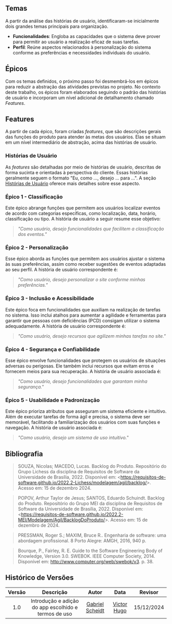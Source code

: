 ## Temas

A partir da análise das histórias de usuário, identificaram-se inicialmente dois grandes temas principais para organização.

- **Funcionalidades**: Engloba as capacidades que o sistema deve prover para permitir ao usuário a realização eficaz de suas tarefas.
- **Perfil**: Reúne aspectos relacionados à personalização do sistema conforme as preferências e necessidades individuais do usuário.

## Épicos

Com os temas definidos, o próximo passo foi desmembrá-los em épicos para reduzir a abstração das atividades previstas no projeto. No contexto deste trabalho, os épicos foram elaborados seguindo o padrão das histórias de usuário e incorporam um nível adicional de detalhamento chamado _Features_.

## Features

A partir de cada épico, foram criadas _features_, que são descrições gerais das funções do produto para atender às metas dos usuários. Elas se situam em um nível intermediário de abstração, acima das histórias de usuário.

### Histórias de Usuário

As _features_ são detalhadas por meio de histórias de usuário, descritas de forma sucinta e orientadas à perspectiva do cliente. Essas histórias geralmente seguem o formato "Eu, como ..., desejo ... para ...". A seção [Histórias de Usuário](../historias_usuario) oferece mais detalhes sobre esse aspecto.

### Épico 1 - Classificação

Este épico abrange funções que permitem aos usuários localizar eventos de acordo com categorias específicas, como localização, data, horário, classificação ou tipo. A história de usuário a seguir resume esse objetivo:

> _"Como usuário, desejo funcionalidades que facilitem a classificação dos eventos."_

### Épico 2 - Personalização

Esse épico aborda as funções que permitem aos usuários ajustar o sistema às suas preferências, assim como receber sugestões de eventos adaptadas ao seu perfil. A história de usuário correspondente é:

> _"Como usuário, desejo personalizar o site conforme minhas preferências."_

### Épico 3 - Inclusão e Acessibilidade

Este épico foca em funcionalidades que auxiliam na realização de tarefas no sistema. Isso inclui atalhos para aumentar a agilidade e ferramentas para garantir que pessoas com deficiências (PCD) consigam utilizar o sistema adequadamente. A história de usuário correspondente é:

> _"Como usuário, desejo recursos que agilizem minhas tarefas no site."_

### Épico 4 - Segurança e Confiabilidade

Esse épico envolve funcionalidades que protegem os usuários de situações adversas ou perigosas. Ele também inclui recursos que evitam erros e fornecem meios para sua recuperação. A história de usuário associada é:

> _"Como usuário, desejo funcionalidades que garantam minha segurança."_

### Épico 5 - Usabilidade e Padronização

Este épico prioriza atributos que asseguram um sistema eficiente e intuitivo. Além de executar tarefas de forma ágil e precisa, o sistema deve ser memorável, facilitando a familiarização dos usuários com suas funções e navegação. A história de usuário associada é:

> _"Como usuário, desejo um sistema de uso intuitivo."_


## Bibliografia

> SOUZA, Nicolas; MACEDO, Lucas. Backlog do Produto. Repositório do Grupo Lichess da disciplina de Requisitos de Software da Universidade de Brasília, 2022. Disponível em: <<https://requisitos-de-software.github.io/2022.2-Lichess/modelagem/agil/backlog/>>. Acesso em: 15 de dezembro 2024.

> POPOV, Arthur Taylor de Jesus; SANTOS, Eduardo Schuindt. Backlog do Produto. Repositório do Grupo MEI da disciplina de Requisitos de Software da Universidade de Brasília, 2022. Disponível em: <<https://requisitos-de-software.github.io/2022.2-MEI/Modelagem/Agil/BacklogDoProduto/>>. Acesso em: 15 de dezembro de 2024.

> PRESSMAN, Roger S.; MAXIM, Bruce R.. Engenharia de software: uma abordagem profissional. 8 Porto Alegre: AMGH, 2016, 940 p.

> Bourque, P., Fairley, R. E. Guide to the Software Engineering Body of Knowledge, Version 3.0. SWEBOK. IEEE Computer Society, 2014. Disponível em: http://www.computer.org/web/swebok/v3. p. 38.


## Histórico de Versões

| Versão |          Descrição              |     Autor      |      Data      |   Revisor     |
|:------:|:-------------------------------:|:--------------:|:--------------:|:-------------:|
|  1.0   | Introdução e adição do app escolhido e termos de uso | [Gabriel Scheidt](https://github.com/Gxaite)    | [Victor Hugo](https://github.com/VHbernardes) | 15/12/2024  |